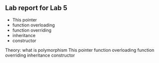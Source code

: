 ## Lab report for Lab 5

- This pointer
- function overloading
- function overriding
- inheritance
- constructor

Theory: 
what is polymorphism
This pointer
function overloading
function overriding
inheritance
constructor
